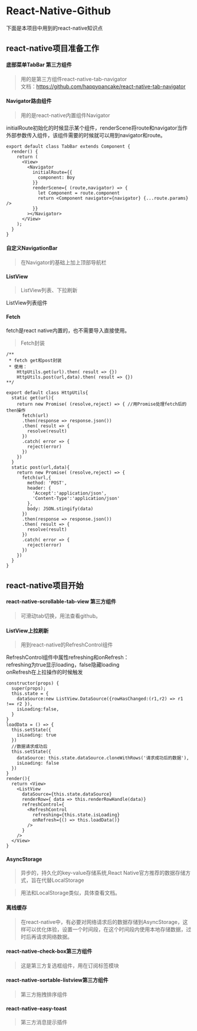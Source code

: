 # React-Native-Github

下面是本项目中用到的react-native知识点

## react-native项目准备工作

#### 底部菜单TabBar 第三方组件

>用的是第三方组件react-native-tab-navigator  
>文档：<https://github.com/happypancake/react-native-tab-navigator>

#### Navigator路由组件

>用的是react-native内置组件Navigator

initialRoute初始化的时候显示某个组件，renderScene将route和navigator当作外部参数传入组件，该组件需要的时候就可以用到navigator和route。

	export default class TabBar extends Component {
	  render() {
	    return (
	      <View>
	        <Navigator
	          initialRoute={{
	            component: Boy
	          }}
	          renderScene={ (route,navigator) => {
	            let Component = route.component
	            return <Component navigator={navigator} {...route.params} />
	          }}
	        ></Navigator>
	      </View>
	    );
	  }
	}

#### 自定义NavigationBar

>在Navigator的基础上加上顶部导航栏
	
#### ListView

>ListView列表、下拉刷新

ListView列表组件

#### Fetch

fetch是react native内置的，也不需要导入直接使用。

> Fetch封装

	/**
	 * fetch get和post封装
	 * 使用：
		HttpUtils.get(url).then( result => {})
	 	HttpUtils.post(url,data).then( result => {})
	**/
	
	export default class HttpUtils{
	  static get(url){
	    return new Promise( (resolve,reject) => { //用Promise处理fetch后的then操作
	      fetch(url)
	      .then(response => response.json())
	      .then( result => {
	        resolve(result)
	      })
	      .catch( error => {
	        reject(error)
	      })
	    })
	  }
	  static post(url,data){
	    return new Promise( (resolve,reject) => {
	      fetch(url,{
	        method: 'POST',
	        header: {
	          'Accept':'application/json',
	          'Content-Type':'application/json'
	        },
	        body: JSON.stingify(data)
	      })
	      .then(response => response.json())
	      .then( result => {
	        resolve(result)
	      })
	      .catch( error => {
	        reject(error)
	      })
	    })
	  }
	}

## react-native项目开始

#### react-native-scrollable-tab-view 第三方组件

>可滑动tab切换，用法查看github。

#### ListView上拉刷新

>用到react-native的RefreshControl组件

RefreshControl组件中属性refreshing和onRefresh：  
  refreshing为true显示loading，false隐藏loading  
  onRefresh在上拉操作的时候触发
	
	constructor(props) {
	  super(props);
	  this.state = {
	    dataSource:new ListView.DataSource({rowHasChanged:(r1,r2) => r1 !== r2 }),
	    isLoading:false,
	  }
	}
	loadData = () => {
	  this.setState({
	    isLoading: true
	  })
	  //数据请求成功后
	  this.setState({
	    dataSource: this.state.dataSource.cloneWithRows('请求成功后的数据'),
	    isLoading: false
	  })
	}
	render(){
	  return <View>
	    <ListView
	      dataSource={this.state.dataSource}
	      renderRow={ data => this.renderRowHandle(data)}
	      refreshControl={
	        <RefreshControl
	          refreshing={this.state.isLoading}
	          onRefresh={() => this.loadData()}
	        />
	      }
	    />
	  </View>
	}

#### AsyncStorage

>异步的，持久化的key-value存储系统,React Native官方推荐的数据存储方式，旨在代替LocalStorage

>用法和LocalStorage类似，具体查看文档。

#### 离线缓存

>在react-native中，有必要对网络请求后的数据存储到AsyncStorage，这样可以优化体验，设置一个时间段，在这个时间段内使用本地存储数据，过时后再请求网络数据。

#### react-native-check-box第三方组件

>这是第三方复选框组件，用在订阅标签模块

#### react-native-sortable-listview第三方组件

>第三方拖拽排序组件

#### react-native-easy-toast

>第三方消息提示插件
